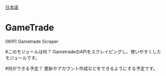 [日本語](/docs/jp/README.md)
# GameTrade
[WIP] Gametrade Scraper 

#このモジュールは何？
GametradeのAPiをスクレイピングし、使いやすくしたモジュールです。

#何ができる予定？
更新やアカウント作成などをできるようにする予定です。
